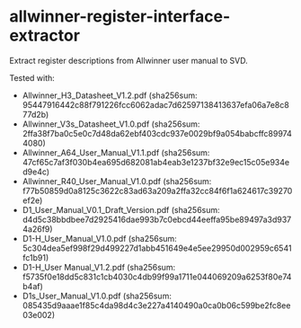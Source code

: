 # allwinner-register-interface-extractor

Extract register descriptions from Allwinner user manual to SVD.

Tested with:

* Allwinner_H3_Datasheet_V1.2.pdf (sha256sum: 95447916442c88f791226fcc6062adac7d62597138413637efa06a7e8c877d2b)
* Allwinner_V3s_Datasheet_V1.0.pdf (sha256sum: 2ffa38f7ba0c5e0c7d48da62ebf403cdc937e0029bf9a054babcffc899744080)
* Allwinner_A64_User_Manual_V1.1.pdf (sha256sum: 47cf65c7af3f030b4ea695d682081ab4eab3e1237bf32e9ec15c05e934ed9e4c)
* Allwinner_R40_User_Manual_V1.0.pdf (sha256sum: f77b50859d0a8125c3622c83ad63a209a2ffa32cc84f6f1a624617c39270ef2e)
* D1_User_Manual_V0.1_Draft_Version.pdf (sha256sum: d4d5c38bbdbee7d2925416dae993b7c0ebcd44eeffa95be89497a3d9374a26f9)
* D1-H_User_Manual_V1.0.pdf (sha256sum: 5c304dea5ef998f29d499227d1abb451649e4e5ee29950d002959c6541fc1b91)
* D1-H_User Manual_V1.2.pdf (sha256sum: f5735f0e18dd5c831c1cb4030c4db99f99a1711e044069209a6253f80e74b4af)
* D1s_User_Manual_V1.0.pdf (sha256sum: 085435d9aaae1f85c4da98d4c3e227a4140490a0ca0b06c599be2fc8ee03e002)
